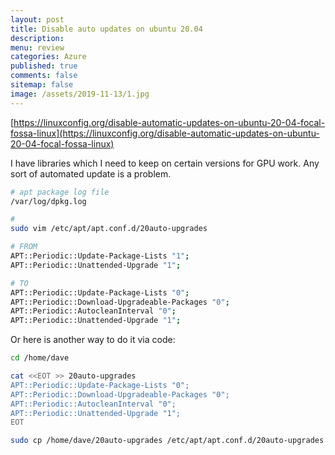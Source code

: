 ```yaml
---
layout: post
title: Disable auto updates on ubuntu 20.04
description: 
menu: review
categories: Azure 
published: true 
comments: false     
sitemap: false
image: /assets/2019-11-13/1.jpg
---
```


<!-- [![alt text](/assets/2020-10-12/db.jpg "Db from Caspar Camille Rubin on Unsplash")](https://unsplash.com/@casparrubin) -->

[https://linuxconfig.org/disable-automatic-updates-on-ubuntu-20-04-focal-fossa-linux](https://linuxconfig.org/disable-automatic-updates-on-ubuntu-20-04-focal-fossa-linux)

I have libraries which I need to keep on certain versions for GPU work. Any sort of automated update is a problem.

```bash
# apt package log file
/var/log/dpkg.log

# 
sudo vim /etc/apt/apt.conf.d/20auto-upgrades

# FROM
APT::Periodic::Update-Package-Lists "1";
APT::Periodic::Unattended-Upgrade "1";

# TO
APT::Periodic::Update-Package-Lists "0";
APT::Periodic::Download-Upgradeable-Packages "0";
APT::Periodic::AutocleanInterval "0";
APT::Periodic::Unattended-Upgrade "1";
```

Or here is another way to do it via code:

```bash
cd /home/dave

cat <<EOT >> 20auto-upgrades
APT::Periodic::Update-Package-Lists "0";
APT::Periodic::Download-Upgradeable-Packages "0";
APT::Periodic::AutocleanInterval "0";
APT::Periodic::Unattended-Upgrade "1";
EOT

sudo cp /home/dave/20auto-upgrades /etc/apt/apt.conf.d/20auto-upgrades

```